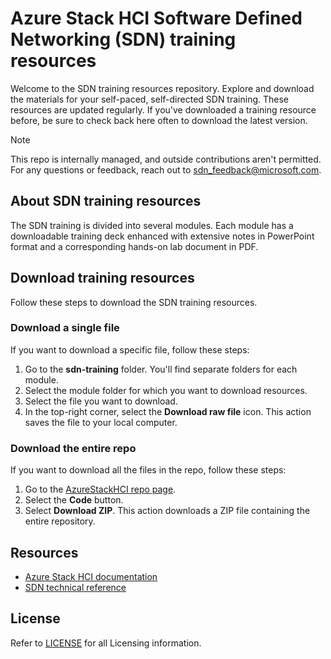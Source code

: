 # Azure Stack HCI Software Defined Networking (SDN) training resources

Welcome to the SDN training resources repository. Explore and download the materials for your self-paced, self-directed SDN training. These resources are updated regularly. If you've downloaded a training resource before, be sure to check back here often to download the latest version.

> [!NOTE]
> This repo is internally managed, and outside contributions aren't permitted. For any questions or feedback, reach out to [sdn_feedback@microsoft.com](mailto:sdn_feedback@microsoft.com).

## About SDN training resources

The SDN training is divided into several modules. Each module has a downloadable training deck enhanced with extensive notes in PowerPoint format and a corresponding hands-on lab document in PDF.

## Download training resources

Follow these steps to download the SDN training resources.

### Download a single file

If you want to download a specific file, follow these steps:

1. Go to the **sdn-training** folder. You'll find separate folders for each module.
1. Select the module folder for which you want to download resources.
1. Select the file you want to download.
1. In the top-right corner, select the **Download raw file** icon. This action saves the file to your local computer.

### Download the entire repo

If you want to download all the files in the repo, follow these steps:

1. Go to the [AzureStackHCI repo page](https://github.com/Azure-Samples/AzureStackHCI/tree/main).
1. Select the **Code** button.
1. Select **Download ZIP**. This action downloads a ZIP file containing the entire repository.

## Resources

- [Azure Stack HCI documentation](https://learn.microsoft.com/azure-stack/hci/)
- [SDN technical reference](https://learn.microsoft.com/azure-stack/hci/manage/sdn-technical-reference)

## License

Refer to [LICENSE](LICENSE) for all Licensing information.